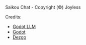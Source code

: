 Saikou Chat - Copyright (©) Joyless

Credits:
- [Godot LLM](https://github.com/Adriankhl/godot-llm)
- [Godot](https://godotengine.org)
- [Dezgo](https://dezgo.com/txt2img)